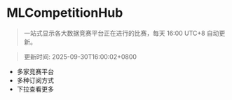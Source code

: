 # MLCompetitionHub

> 一站式显示各大数据竞赛平台正在进行的比赛，每天 16:00 UTC+8 自动更新。
  
> 更新时间: 2025-09-30T16:00:02+0800 

* 多家竞赛平台
* 多种订阅方式
* 下拉查看更多